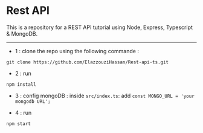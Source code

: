 # Rest API 

This is a repository for a REST API tutorial using Node, Express, Typescript & MongoDB.

---


- 1 : clone the repo using the following commande :
```git
git clone https://github.com/ElazzouziHassan/Rest-api-ts.git 
```
- 2 : run 
```git 
npm install
```
 - 3 : config mongoDB : inside `src/index.ts`: add `const MONGO_URL = 'your mongodb URL';`

 - 4 : run 

 ```git
 npm start
 ```